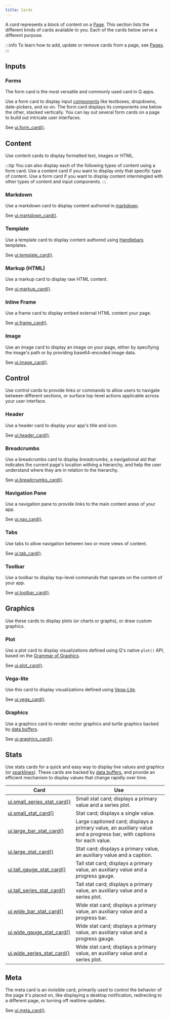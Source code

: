 ```yaml
---
title: Cards
---
```


A *card* represents a block of content on a [Page](pages.md). This section lists the different kinds of cards available to you. Each of the cards below serve a different purpose.

:::info
To learn how to add, update or remove cards from a page, see [Pages](pages.md).
:::

## Inputs

### Forms

The form card is the most versatile and commonly used card in Q apps. 

Use a form card to display input [components](components.md) like textboxes, dropdowns, date-pickers, and so on. The form card displays its components one below the other, stacked vertically. You can lay out several form cards on a page to build out intricate user interfaces.

See [ui.form_card()](api/ui.md/#form_card).

## Content

Use content cards to display formatted text, images or HTML.

:::tip
You can also display each of the following types of content using a form card. Use a content card if you want to display only that specific type of content. Use a form card if you want to display content intermingled with other types of content and input components.
:::

### Markdown

Use a markdown card to display content authored in [markdown](https://guides.github.com/features/mastering-markdown/).

See [ui.markdown_card()](api/ui.md/#markdown_card).

### Template

Use a template card to display content authored using [Handlebars](https://handlebarsjs.com/guide/) templates.

See [ui.template_card()](api/ui.md/#template_card).

### Markup (HTML)

Use a markup card to display raw HTML content.

See [ui.markup_card()](api/ui.md/#markup_card).

### Inline Frame

Use a frame card to display embed external HTML content your page.

See [ui.frame_card()](api/ui.md/#frame_card).

### Image

Use an image card to display an image on your page, either by specifying the image's path or by providing base64-encoded image data. 

See [ui.image_card()](api/ui.md/#image_card).

## Control

Use control cards to provide links or commands to allow users to navigate between different sections, or surface top-level actions applicable across your user interface.  

### Header

Use a header card to display your app's title and icon.

See [ui.header_card()](api/ui.md/#header_card).

### Breadcrumbs
Use a breadcrumbs card to display *breadcrumbs*, a navigational aid that indicates the current page's location withing a hierarchy, and help the user understand where they are in relation to the hierarchy.

See [ui.breadcrumbs_card()](api/ui.md/#breadcrumbs_card).

### Navigation Pane

Use a navigation pane to provide links to the main content areas of your app.

See [ui.nav_card()](api/ui.md/#nav_card).

### Tabs

Use tabs to allow navigation between two or more views of content.

See [ui.tab_card()](api/ui.md/#tab_card).

### Toolbar

Use a toolbar to display top-level commands that operate on the content of your app. 

See [ui.toolbar_card()](api/ui.md/#toolbar_card).

## Graphics

Use these cards to display plots (or charts or graphs), or draw custom graphics.

### Plot

Use a plot card to display visualizations defined using Q's native `plot()` API, based on the [Grammar of Graphics](https://www.springer.com/gp/book/9780387245447).

See [ui.plot_card()](api/ui.md/#plot_card).

### Vega-lite

Use this card to display visualizations defined using [Vega-Lite](https://vega.github.io/vega-lite/).

See [ui.vega_card()](api/ui.md/#vega_card).

### Graphics

Use a graphics card to render vector graphics and turtle graphics backed by [data buffers](buffers.md).

See [ui.graphics_card()](api/ui.md/#graphics_card).

## Stats

Use stats cards for a quick and easy way to display live values and graphics (or [sparklines](https://en.wikipedia.org/wiki/Sparkline)). These cards are backed by [data buffers](buffers.md), and provide an efficient mechanism to display values that change rapidly over time.

| Card | Use |
|---|---|
| [ui.small_series_stat_card()](api/ui.md/#small_series_stat_card) | Small stat card; displays a primary value and a series plot. |
| [ui.small_stat_card()](api/ui.md/#small_stat_card) | Stat card; displays a single value. |
| [ui.large_bar_stat_card()](api/ui.md/#large_bar_stat_card) | Large captioned card; displays a primary value, an auxiliary value and a progress bar, with captions for each value. |
| [ui.large_stat_card()](api/ui.md/#large_stat_card) | Stat card; displays a primary value, an auxiliary value and a caption. |
| [ui.tall_gauge_stat_card()](api/ui.md/#tall_gauge_stat_card) | Tall stat card; displays a primary value, an auxiliary value and a progress gauge. |
| [ui.tall_series_stat_card()](api/ui.md/#tall_series_stat_card) | Tall stat card; displays a primary value, an auxiliary value and a series plot. |
| [ui.wide_bar_stat_card()](api/ui.md/#wide_bar_stat_card) | Wide stat card; displays a primary value, an auxiliary value and a progress bar. |
| [ui.wide_gauge_stat_card()](api/ui.md/#wide_gauge_stat_card) | Wide stat card; displays a primary value, an auxiliary value and a progress gauge. |
| [ui.wide_series_stat_card()](api/ui.md/#wide_series_stat_card) | Wide stat card; displays a primary value, an auxiliary value and a series plot. |

## Meta

The meta card is an invisible card, primarily used to control the behavior of the page it's placed on, like displaying a desktop notification, redirecting to a different page, or turning off realtime updates.

See [ui.meta_card()](api/ui.md/#meta_card).


